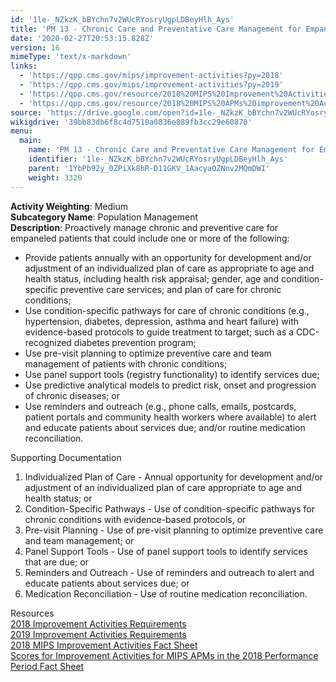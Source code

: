 ```yaml
---
id: '1le-_NZkzK_bBYchn7v2WUcRYosryUgpLDBeyHlh_Ays'
title: 'PM 13 - Chronic Care and Preventative Care Management for Empaneled Patients'
date: '2020-02-27T20:53:15.828Z'
version: 16
mimeType: 'text/x-markdown'
links:
  - 'https://qpp.cms.gov/mips/improvement-activities?py=2018'
  - 'https://qpp.cms.gov/mips/improvement-activities?py=2019'
  - 'https://qpp.cms.gov/resource/2018%20MIPS%20Improvement%20Activities%20Fact%20Sheet'
  - 'https://qpp.cms.gov/resource/2018%20MIPS%20APMs%20improvement%20Activities%20scores%20fact%20sheet'
source: 'https://drive.google.com/open?id=1le-_NZkzK_bBYchn7v2WUcRYosryUgpLDBeyHlh_Ays'
wikigdrive: '39bb83db6f8c4d7510a0836e889fb3cc29e60870'
menu:
  main:
    name: 'PM 13 - Chronic Care and Preventative Care Management for Empaneled Patients'
    identifier: '1le-_NZkzK_bBYchn7v2WUcRYosryUgpLDBeyHlh_Ays'
    parent: '1YbPb92y_0ZPiXk8hR-D11GKV_1AacyaOZNnv2MQmDWI'
    weight: 3320
---
```





**Activity Weighting**: Medium  
**Subcategory Name**: Population Management  
**Description**: Proactively manage chronic and preventive care for empaneled patients that could include one or more of the following:
* Provide patients annually with an opportunity for development and/or adjustment of an individualized plan of care as appropriate to age and health status, including health risk appraisal; gender, age and condition-specific preventive care services; and plan of care for chronic conditions;
* Use condition-specific pathways for care of chronic conditions (e.g., hypertension, diabetes, depression, asthma and heart failure) with evidence-based protocols to guide treatment to target; such as a CDC-recognized diabetes prevention program;
* Use pre-visit planning to optimize preventive care and team management of patients with chronic conditions;
* Use panel support tools (registry functionality) to identify services due;
* Use predictive analytical models to predict risk, onset and progression of chronic diseases; or
* Use reminders and outreach (e.g., phone calls, emails, postcards, patient portals and community health workers where available) to alert and educate patients about services due; and/or routine medication reconciliation.




Supporting Documentation
1. Individualized Plan of Care - Annual opportunity for development and/or adjustment of an individualized plan of care appropriate to age and health status; or 
2. Condition-Specific Pathways - Use of condition-specific pathways for chronic conditions with evidence-based protocols, or 
3. Pre-visit Planning - Use of pre-visit planning to optimize preventive care and team management; or 
4. Panel Support Tools - Use of panel support tools to identify services that are due; or 
5. Reminders and Outreach - Use of reminders and outreach to alert and educate patients about services due; or 
6. Medication Reconciliation - Use of routine medication reconciliation.




Resources  
[2018 Improvement Activities Requirements](https://qpp.cms.gov/mips/improvement-activities?py=2018)  
[2019 Improvement Activities Requirements](https://qpp.cms.gov/mips/improvement-activities?py=2019)  
[2018 MIPS Improvement Activities Fact Sheet](https://qpp.cms.gov/resource/2018%20MIPS%20Improvement%20Activities%20Fact%20Sheet)  
[Scores for Improvement Activities for MIPS APMs in the 2018 Performance Period Fact Sheet](https://qpp.cms.gov/resource/2018%20MIPS%20APMs%20improvement%20Activities%20scores%20fact%20sheet)
